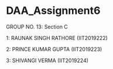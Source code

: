 # DAA_Assignment6

GROUP NO. 13: Section C

1: RAUNAK SINGH RATHORE (IIT2019222)

2: PRINCE KUMAR GUPTA (IIT2019223)

3: SHIVANGI VERMA (IIT2019224)
